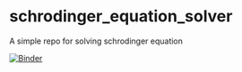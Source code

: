 # schrodinger_equation_solver
A simple repo for solving schrodinger equation

[![Binder](https://mybinder.org/badge_logo.svg)](https://mybinder.org/v2/gh/linqiu15/schrodinger_equation_solver.jl/v1?labpath=example_gem.ipynb)